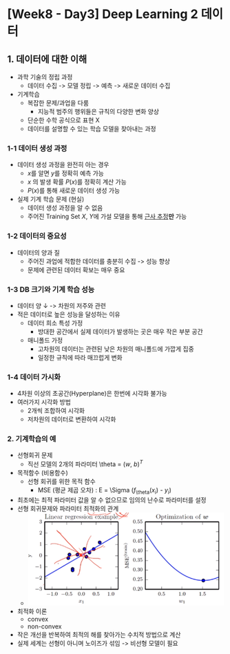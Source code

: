 # [Week8 - Day3] Deep Learning 2 데이터

## 1. 데이터에 대한 이해
  - 과학 기술의 정립 과정
    - 데이터 수집 -> 모델 정립 -> 예측 -> 새로운 데이터 수집
  - 기계학습
    - 복잡한 문제/과업을 다룸
      - 지능적 범주의 행위들은 규칙의 다양한 변화 양상
    - 단순한 수학 공식으로 표현 X
    - 데이터를 설명할 수 있는 학습 모델을 찾아내는 과정

### 1-1 데이터 생성 과정
  - 데이터 생성 과정을 완전히 아는 경우
    - *x*를 알면 *y*를 정확히 예측 가능
    - *x* 의 발생 확률 *P*(*x*)를 정확히 계산 가능
    - *P*(*x*)를 통해 새로운 데이터 생성 가능
  - 실제 기계 학습 문제 (현실)
    - 데이터 생성 과정을 알 수 없음
    - 주어진 Training Set *X*, *Y*에 가설 모델을 통해 <u>근사 추정</u>**만** 가능

### 1-2 데이터의 중요성
  - 데이터의 양과 질
    - 주어진 과업에 적합한 데이터를 충분히 수집 -> 성능 향상
    - 문제에 관련된 데이터 확보는 매우 중요

### 1-3 DB 크기와 기계 학습 성능
  - 데이터 양 ↓ -> 차원의 저주와 관련
  - 적은 데이터로 높은 성능을 달성하는 이유
    - 데이터 희소 특성 가정
      - 방대한 공간에서 실제 데이터가 발생하는 곳은 매우 작은 부분 공간
    - 매니폴드 가정
      - 고차원의 데이터는 관련된 낮은 차원의 매니폴드에 가깝게 집중
      - 일정한 규칙에 따라 매끄럽게 변화

### 1-4 데이터 가시화
  - 4차원 이상의 초공간(Hyperplane)은 한번에 시각화 불가능
  - 여러가지 시각화 방법
    - 2개씩 조합하여 시각화
    - 저차원의 데이터로 변환하여 시각화

### 2. 기계학습의 예
  - 선형회귀 문제
    - 직선 모델의 2개의 파라미터 \theta = (*w*, *b*)<sup>*T*</sup>
  - 목적함수 (비용함수)
    - 선형 회귀를 위한 목적 함수
      - MSE (평균 제곱 오차) : E = \Sigma (*f*<sub>\theta</sub>(*x*<sub>*i*</sub>) - *y*<sub>*i*</sub>)
  - 최초에는 최적 파라미터 값을 알 수 없으므로 임의의 난수로 파라미터를 설정
  - 선형 회귀문제와 파라미터 최적화의 관계
    - ![image](image/1.png)
  - 최적화 이론
    - convex
    - non-convex
  - 작은 개선을 반복하여 최적의 해를 찾아가는 수치적 방법으로 계산
  - 실제 세계는 선형이 아니며 노이즈가 섞임 -> 비선형 모델이 필요